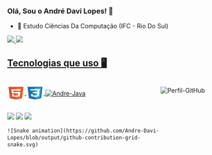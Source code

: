 ### Olá, Sou o André Davi Lopes!  👋

- 🌱 Estudo Ciências Da Computação (IFC - Rio Do Sul)

<div>
  <a href="https://github.com/Andre-Davi-Lopes">
  <img height="180em" src="https://github-readme-stats.vercel.app/api?username=Andre-Davi-Lopes&show_icons=true&theme=dark&include_all_commits=true&count_private=true"/>
  <img height="180em" src="https://github-readme-stats.vercel.app/api/top-langs/?username=Andre-Davi-Lopes&layout=compact&langs_count=7&theme=dark"/>
</div>
	
 ## Tecnologias que uso  🖥️
	
<div style="display: inline_block"><br>
  <img align="center" alt="Andre-HTML" height="30" width="40" src="https://raw.githubusercontent.com/devicons/devicon/master/icons/html5/html5-original.svg">
  <img align="center" alt="Andre-CSS" height="30" width="40" src="https://raw.githubusercontent.com/devicons/devicon/master/icons/css3/css3-original.svg">
  <img align="center" alt="Andre-Java" height="30" width="40" <img src="https://cdn.jsdelivr.net/gh/devicons/devicon/icons/java/java-original.svg">
  <img align="right" alt="Perfil-GitHub" height="150" width="150" src="https://media.discordapp.net/attachments/984457946429808660/1010534713322119219/unknown.png?width=589&height=589">
</div>

 ##
 
<div>
<a href="https://www.instagram.com/andre_x41/" target="_blank"><img src="https://img.shields.io/badge/-Instagram-%23E4405F?style=for-the-badge&logo=instagram&logoColor=white" target="_blank"></a>
<a href = "mailto:andredavilopes6@gmail.com"><img src="https://img.shields.io/badge/-Gmail-%23333?style=for-the-badge&logo=gmail&logoColor=white" target="_blank"></a>
<a href="https://br.linkedin.com/in/andre-davi41?trk=people-guest_people_search-card" target="_blank"><img src="https://img.shields.io/badge/-LinkedIn-%230077B5?style=for-the-badge&logo=linkedin&logoColor=white" target="_blank"></a> 
	
	![Snake animation](https://github.com/Andre-Davi-Lopes/blob/output/github-contribution-grid-snake.svg)
</div>
